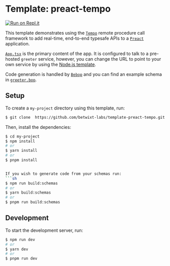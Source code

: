 # Template: preact-tempo

[![Run on Repl.it](https://replit.com/badge/github/betwixt-labs/template-preact-tempo)](https://replit.com/new/github/betwixt-labs/template-preact-tempo)

This template demonstrates using the [`Tempo`](https://github.com/betwixt-labs/tempo) remote procedure call framework to add real-time, end-to-end typesafe APIs to a [`Preact`](https://preactjs.com) application.

[`App.tsx`](https://github.com/betwixt-labs/template-preact-tempo/blob/main/src/App.tsx) is the primary content of the app. It is configured to talk to a pre-hosted `greeter` service, however, you can change the URL to point to your own service by using the [Node.js template](https://github.com/betwixt-labs/template-nodejs-tempo-server).

Code generation is handled by [`Bebop`](https://github.com/betwixt-labs/bebop) and you can find an example schema in [`greeter.bop`](https://github.com/betwixt-labs/template-preact-tempo/blob/main/greeter.bop).

## Setup

To create a `my-project` directory using this template, run:

```sh
$ git clone  https://github.com/betwixt-labs/template-preact-tempo.git my-project
```

Then, install the dependencies:
```sh
$ cd my-project
$ npm install
# or
$ yarn install
# or
$ pnpm install
```

```sh

If you wish to generate code from your schemas run:
```sh
$ npm run build:schemas
# or
$ yarn build:schemas
# or
$ pnpm run build:schemas
```

## Development
To start the development server, run:
```sh
$ npm run dev
# or
$ yarn dev
# or
$ pnpm run dev
```